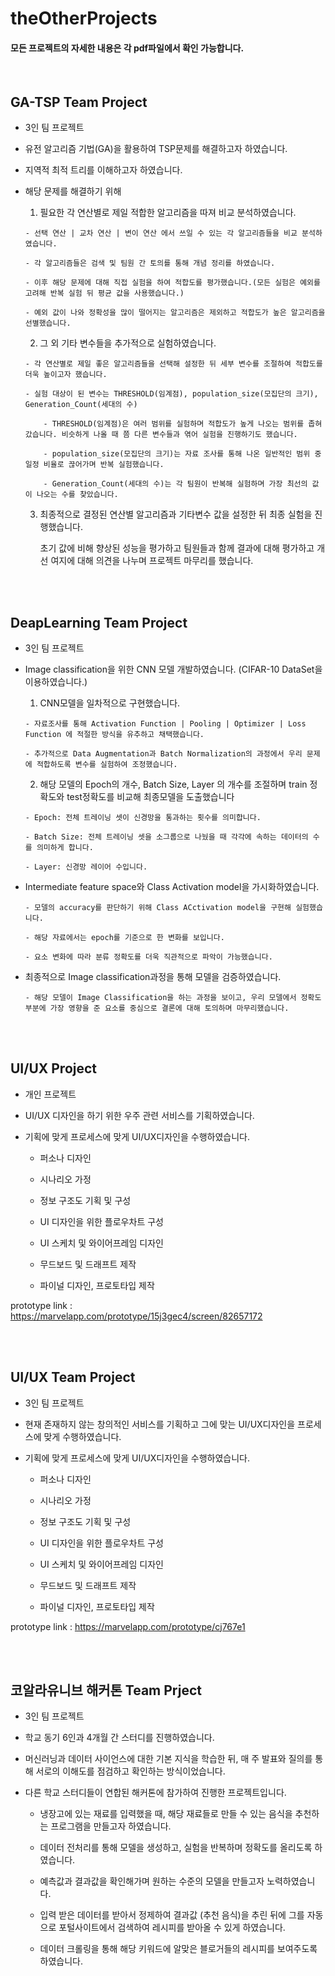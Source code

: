 # theOtherProjects

#### 모든 프로젝트의 자세한 내용은 각 pdf파일에서 확인 가능합니다.

</br>

## GA-TSP Team Project

- 3인 팀 프로젝트 

- 유전 알고리즘 기법(GA)을 활용하여 TSP문제를 해결하고자 하였습니다.
- 지역적 최적 트리를 이해하고자 하였습니다.

- 해당 문제를 해결하기 위해
    1. 필요한 각 연산별로 제일 적합한 알고리즘을 따져 비교 분석하였습니다.

      - 선택 연산 | 교차 연산 | 변이 연산 에서 쓰일 수 있는 각 알고리즘들을 비교 분석하였습니다.

      - 각 알고리즘들은 검색 및 팀원 간 토의를 통해 개념 정리를 하였습니다.

      - 이후 해당 문제에 대해 직접 실험을 하여 적합도를 평가했습니다.(모든 실험은 예외를 고려해 반복 실험 뒤 평균 값을 사용했습니다.)

      - 예외 값이 나와 정확성을 많이 떨어지는 알고리즘은 제외하고 적합도가 높은 알고리즘을 선별했습니다.



    2. 그 외 기타 변수들을 추가적으로 실험하였습니다.

      - 각 연산별로 제일 좋은 알고리즘들을 선택해 설정한 뒤 세부 변수를 조절하여 적합도를 더욱 높이고자 했습니다.

      - 실험 대상이 된 변수는 THRESHOLD(임계점), population_size(모집단의 크기), Generation_Count(세대의 수)

          - THRESHOLD(임계점)은 여러 범위를 실험하며 적합도가 높게 나오는 범위를 좁혀갔습니다. 비슷하게 나올 때 쯤 다른 변수들과 엮어 실험을 진행하기도 했습니다.

          - population_size(모집단의 크기)는 자료 조사를 통해 나온 일반적인 범위 중 일정 비율로 끊어가며 반복 실험했습니다.

          - Generation_Count(세대의 수)는 각 팀원이 반복해 실험하며 가장 최선의 값이 나오는 수를 찾았습니다.



  3. 최종적으로 결정된 연산별 알고리즘과 기타변수 값을 설정한 뒤 최종 실험을 진행했습니다.

       초기 값에 비해 향상된 성능을 평가하고 팀원들과 함께 결과에 대해 평가하고 개선 여지에 대해 의견을 나누며 프로젝트 마무리를 했습니다.

</br>
</br>

## DeapLearning Team Project

- 3인 팀 프로젝트

- Image classification을 위한 CNN 모델 개발하였습니다. (CIFAR-10 DataSet을 이용하였습니다.)


    1. CNN모델을 일차적으로 구현했습니다.


      - 자료조사를 통해 Activation Function | Pooling | Optimizer | Loss Function 에 적절한 방식을 유추하고 채택했습니다.

      - 추가적으로 Data Augmentation과 Batch Normalization의 과정에서 우리 문제에 적합하도록 변수를 실험하여 조정했습니다.
      

    2. 해당 모델의 Epoch의 개수, Batch Size, Layer 의 개수를 조절하며 train 정확도와 test정확도를 비교해 최종모델을 도출했습니다


      - Epoch: 전체 트레이닝 셋이 신경망을 통과하는 횟수를 의미합니다.

      - Batch Size: 전체 트레이닝 셋을 소그룹으로 나눴을 때 각각에 속하는 데이터의 수를 의미하게 합니다.

      - Layer: 신경망 레이어 수입니다.
    
    
    
- Intermediate feature space와 Class Activation model을 가시화하였습니다.

      - 모델의 accuracy를 판단하기 위해 Class ACctivation model을 구현해 실험했습니다.
      
      - 해당 자료에서는 epoch를 기준으로 한 변화를 보입니다.
      
      - 요소 변화에 따라 분류 정확도를 더욱 직관적으로 파악이 가능했습니다.
    
    
    
- 최종적으로 Image classification과정을 통해 모델을 검증하였습니다.

      - 해당 모델이 Image Classification을 하는 과정을 보이고, 우리 모델에서 정확도 부분에 가장 영향을 준 요소를 중심으로 결론에 대해 토의하며 마무리했습니다.

</br>
</br>

## UI/UX Project

- 개인 프로젝트

- UI/UX 디자인을 하기 위한 우주 관련 서비스를 기획하였습니다.

- 기획에 맞게 프로세스에 맞게 UI/UX디자인을 수행하였습니다.

    - 퍼소나 디자인
    
    - 시나리오 가정
    
    - 정보 구조도 기획 및 구성
    
    - UI 디자인을 위한 플로우차트 구성
    
    - UI 스케치 및 와이어프레임 디자인
    
    - 무드보드 및 드래프트 제작
    
    - 파이널 디자인, 프로토타입 제작

prototype link : https://marvelapp.com/prototype/15j3gec4/screen/82657172

</br>
</br>

## UI/UX Team Project

- 3인 팀 프로젝트

- 현재 존재하지 않는 창의적인 서비스를 기획하고 그에 맞는 UI/UX디자인을 프로세스에 맞게 수행하였습니다.

- 기획에 맞게 프로세스에 맞게 UI/UX디자인을 수행하였습니다.

    - 퍼소나 디자인
    
    - 시나리오 가정
    
    - 정보 구조도 기획 및 구성
    
    - UI 디자인을 위한 플로우차트 구성
    
    - UI 스케치 및 와이어프레임 디자인
    
    - 무드보드 및 드래프트 제작
    
    - 파이널 디자인, 프로토타입 제작
    

prototype link : https://marvelapp.com/prototype/cj767e1

</br>
</br>

## 코알라유니브 해커톤 Team Prject

- 3인 팀 프로젝트

- 학교 동기 6인과 4개월 간 스터디를 진행하였습니다. 

- 머신러닝과 데이터 사이언스에 대한 기본 지식을 학습한 뒤, 매 주 발표와 질의를 통해 서로의 이해도를 점검하고 확인하는 방식이었습니다.

- 다른 학교 스터디들이 연합된 해커톤에 참가하여 진행한 프로젝트입니다.
 

    - 냉장고에 있는 재료를 입력했을 때, 해당 재료들로 만들 수 있는 음식을 추천하는 프로그램을 만들고자 하였습니다.

    - 데이터 전처리를 통해 모델을 생성하고, 실험을 반복하며 정확도를 올리도록 하였습니다.

    - 예측값과 결과값을 확인해가며 원하는 수준의 모델을 만들고자 노력하였습니다.

    - 입력 받은 데이터를 받아서 정제하여 결과값 (추천 음식)을 추린 뒤에 그를 자동으로 포털사이트에서 검색하여 레시피를 받아올 수 있게 하였습니다.

    - 데이터 크롤링을 통해 해당 키워드에 알맞은 블로거들의 레시피를 보여주도록 하였습니다.

</br>
</br>
